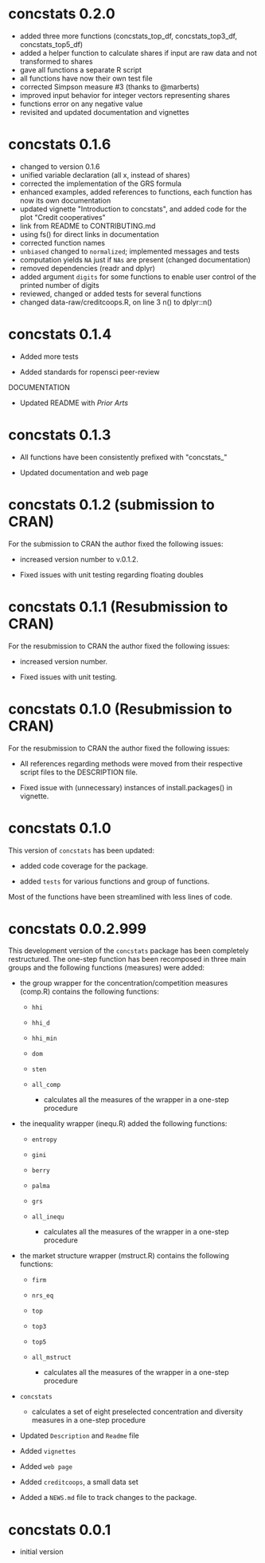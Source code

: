 # concstats 0.2.0

-   added three more functions (concstats_top_df, concstats_top3_df,
    concstats_top5_df)
-   added a helper function to calculate shares if input are raw data and not
    transformed to shares
-   gave all functions a separate R script
-   all functions have now their own test file
-   corrected Simpson measure #3 (thanks to @marberts)
-   improved input behavior for integer vectors representing shares
-   functions error on any negative value
-   revisited and updated documentation and vignettes


# concstats 0.1.6

-   changed to version 0.1.6
-   unified variable declaration (all x, instead of shares)
-   corrected the implementation of the GRS formula
-   enhanced examples, added references to functions, each function has now its own documentation
-   updated vignette "Introduction to concstats", and added code for the plot "Credit cooperatives"
-   link from README to CONTRIBUTING.md
-   using fs() for direct links in documentation
-   corrected function names
-   `unbiased` changed to `normalized`; implemented messages and tests
-   computation yields `NA` just if `NAs` are present (changed documentation)
-   removed dependencies (readr and dplyr)
-   added argument `digits` for some functions to enable user control of the printed number of digits
-   reviewed, changed or added tests for several functions
-   changed data-raw/creditcoops.R, on line 3 n() to dplyr::n()


# concstats 0.1.4

-   Added more tests

-   Added standards for ropensci peer-review

DOCUMENTATION

-   Updated README with *Prior Arts* 


# concstats 0.1.3

-   All functions have been consistently prefixed with "concstats_"

-   Updated documentation and web page

# concstats 0.1.2 (submission to CRAN)

For the submission to CRAN the author fixed the following issues:

-   increased version number to v.0.1.2.

-   Fixed issues with unit testing regarding floating doubles

# concstats 0.1.1 (Resubmission to CRAN)

For the resubmission to CRAN the author fixed the following issues:

-   increased version number.

-   Fixed issues with unit testing.

# concstats 0.1.0 (Resubmission to CRAN)

For the resubmission to CRAN the author fixed the following issues:

-   All references regarding methods were moved from their respective script files to the DESCRIPTION file.

-   Fixed issue with (unnecessary) instances of install.packages() in vignette.

# concstats 0.1.0

This version of `concstats` has been updated:

-   added code coverage for the package.

-   added `tests` for various functions and group of functions.

Most of the functions have been streamlined with less lines of code.

# concstats 0.0.2.999

This development version of the `concstats` package has been completely restructured. The one-step function has been recomposed in three main groups and the following functions (measures) were added:

-   the group wrapper for the concentration/competition measures (comp.R) contains the following functions:

    -   `hhi`

    -   `hhi_d`

    -   `hhi_min`

    -   `dom`

    -   `sten`

    -   `all_comp`

        -   calculates all the measures of the wrapper in a one-step procedure

-   the inequality wrapper (inequ.R) added the following functions:

    -   `entropy`

    -   `gini`

    -   `berry`

    -   `palma`

    -   `grs`

    -   `all_inequ`

        -   calculates all the measures of the wrapper in a one-step procedure

-   the market structure wrapper (mstruct.R) contains the following functions:

    -   `firm`

    -   `nrs_eq`

    -   `top`

    -   `top3`

    -   `top5`

    -   `all_mstruct`

        -   calculates all the measures of the wrapper in a one-step procedure

-   `concstats`

    -   calculates a set of eight preselected concentration and diversity measures in a one-step procedure

-   Updated `Description` and `Readme` file

-   Added `vignettes`

-   Added `web page`

-   Added `creditcoops`, a small data set

-   Added a `NEWS.md` file to track changes to the package.

# concstats 0.0.1

-   initial version

